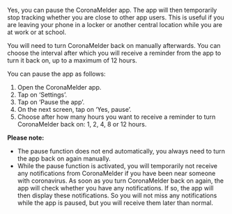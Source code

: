 Yes, you can pause the CoronaMelder app. The app will then temporarily stop tracking whether you are close to other app users. This is useful if you are leaving your phone in a locker or another central location while you are at work or at school.

You will need to turn CoronaMelder back on manually afterwards. You can choose the interval after which you will receive a reminder from the app to turn it back on, up to a maximum of 12 hours. 

You can pause the app as follows:

1. Open the CoronaMelder app.
2. Tap on ‘Settings’.
3. Tap on ‘Pause the app’.
4. On the next screen, tap on ‘Yes, pause’.
5. Choose after how many hours you want to receive a reminder to turn CoronaMelder back on: 1, 2, 4, 8 or 12 hours.


**Please note:**

- The pause function does not end automatically, you always need to turn the app back on again manually.
- While the pause function is activated, you will temporarily not receive any notifications from CoronaMelder if you have been near someone with coronavirus. As soon as you turn CoronaMelder back on again, the app will check whether you have any notifications. If so, the app will then display these notifications. So you will not miss any notifications while the app is paused, but you will receive them later than normal.
